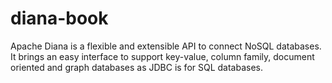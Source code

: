# diana-book
Apache Diana is a flexible and extensible API to connect NoSQL databases. It brings an easy interface to support key-value, column family, document oriented and graph databases as JDBC is for SQL databases.
